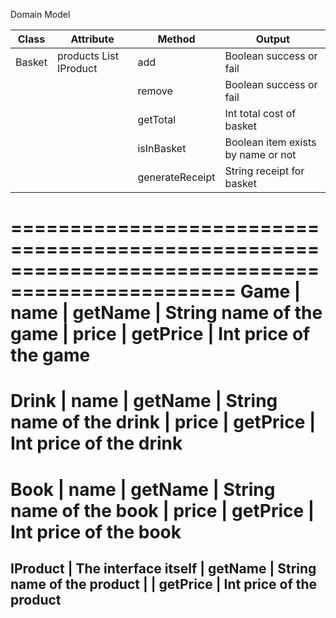 ﻿Domain Model

Class       | Attribute                 | Method          | Output
------------|---------------------------|-----------------|--------------------------------------
Basket      | products List IProduct    | add             | Boolean success or fail
            |                           | remove          | Boolean success or fail
            |                           | getTotal        | Int total cost of basket
            |                           | isInBasket      | Boolean item exists by name or not
            |                           | generateReceipt | String receipt for basket
=================================================================================================
Game        | name                      | getName         | String name of the game
            | price                     | getPrice        | Int price of the game
=================================================================================================
Drink       | name                      | getName         | String name of the drink
            | price                     | getPrice        | Int price of the drink
=================================================================================================
Book        | name                      | getName         | String name of the book
            | price                     | getPrice        | Int price of the book
=================================================================================================
IProduct    | The interface itself      | getName         | String name of the product
            |                           | getPrice        | Int price of the product
--------------------------------------------------------------------------------------------------            